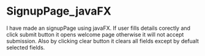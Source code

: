 # SignupPage_javaFX
I have made an signupPage using javaFX.
If user fills details corectly and click submit button it opens welcome page otherwise it will not accept submission.
Also by clicking clear button it clears all fields except by defualt selected fields.

